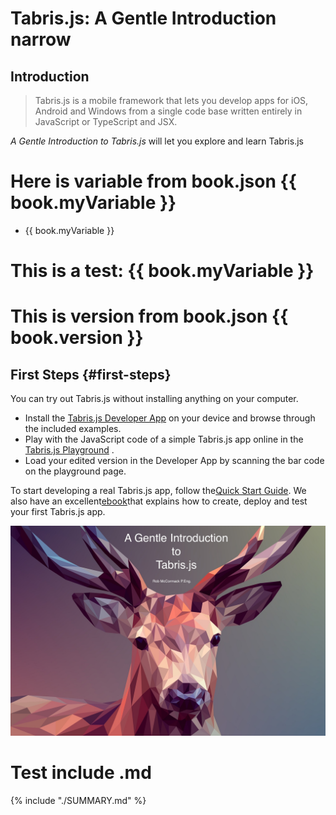 # Tabris.js: A Gentle Introduction narrow

## Introduction

> Tabris.js is a mobile framework that lets you develop apps for iOS, Android and Windows from a single code base written entirely in JavaScript or TypeScript and JSX.

_A Gentle Introduction to Tabris.js_ will let you explore and learn Tabris.js

# Here is variable from book.json {{ book.myVariable }}


- {{ book.myVariable }}

# This is a test: {{ book.myVariable }}

# This is version from book.json {{ book.version }}


## First Steps {#first-steps}

You can try out Tabris.js without installing anything on your computer.

* Install the
  [Tabris.js Developer App](https://tabrisjs.com/tabris-js-docs/latest/developer-app.html)
  on your device and browse through the included examples.
* Play with the JavaScript code of a simple Tabris.js app online in the
  [Tabris.js Playground](https://tabrisjs.com/playground)
  .
* Load your edited version in the Developer App by scanning the bar code on the playground page.

To start developing a real Tabris.js app, follow the[Quick Start Guide](https://tabrisjs.com/tabris-js-docs/latest/getting-started.html). We also have an excellent[ebook](https://tabrisjs.com/downloads/)that explains how to create, deploy and test your first Tabris.js app.

![](/assets/cover.jpg)

# Test include .md
{% include "./SUMMARY.md" %}


